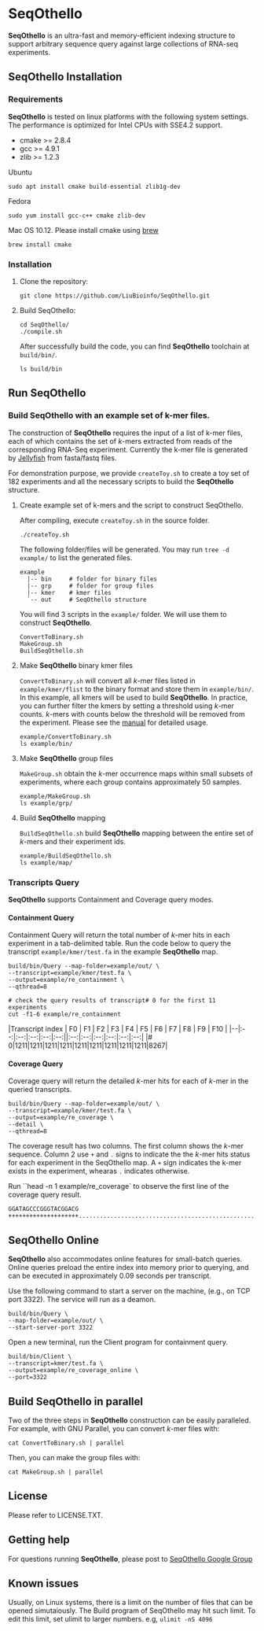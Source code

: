 # SeqOthello

__SeqOthello__ is an ultra-fast and memory-efficient indexing structure to support arbitrary sequence query against large collections of RNA-seq experiments. 



## SeqOthello Installation

### Requirements
__SeqOthello__ is tested on linux platforms with the following system settings.
 The performance is optimized for Intel CPUs with SSE4.2 support.

  * cmake >= 2.8.4
  * gcc >= 4.9.1
  * zlib >= 1.2.3

Ubuntu
```
sudo apt install cmake build-essential zlib1g-dev
```
Fedora
```
sudo yum install gcc-c++ cmake zlib-dev
```

Mac OS 10.12. Please install cmake using [brew](https://brew.sh/)
```
brew install cmake
```

### Installation

1. Clone the repository:

    ```
    git clone https://github.com/LiuBioinfo/SeqOthello.git
    ```

1. Build SeqOthello:

    ```
    cd SeqOthello/
    ./compile.sh
    ```

    After successfully build the code, you can find __SeqOthello__ toolchain at ``build/bin/``.

    ```
    ls build/bin
    ```

## Run SeqOthello

### Build SeqOthello with an example set of k-mer files.

The construction of __SeqOthello__ requires the input of a list of
k-mer files, each of which contains the set of _k_-mers extracted from
reads of the corresponding RNA-Seq experiment.
Currently the k-mer file is generated by [Jellyfish](https://github.com/gmarcais/Jellyfish) from fasta/fastq files.

For demonstration purpose, we provide ``createToy.sh`` to create a toy set of 182 experiments and all the necessary scripts to build the __SeqOthello__ structure.

1. Create example set of k-mers and the script to construct SeqOthello.
   
    After compiling, execute ``createToy.sh`` in the source folder.

    ```./createToy.sh```

    The following folder/files will be generated. You may run ``tree -d example/`` to list the generated files.

    ```
    example
      |-- bin     # folder for binary files
      |-- grp     # folder for group files
      |-- kmer    # kmer files
      `-- out     # SeqOthello structure
    ```

    You will find 3 scripts in the ``example/`` folder. We will use them to
    construct __SeqOthello__.

    ```
    ConvertToBinary.sh
    MakeGroup.sh
    BuildSeqOthello.sh
    ```

1. Make __SeqOthello__ binary kmer files

    ``ConvertToBinary.sh`` will convert all _k_-mer files listed in ``example/kmer/flist`` to the binary format and store them in ``example/bin/``. In this example, all kmers will be
    used to build __SeqOthello__. In practice, you can further filter the kmers
     by setting a threshold using _k_-mer counts. _k_-mers with counts below the threshold will be removed from the experiment. Please see the [manual](manual.md)
     for detailed usage.

    ```
    example/ConvertToBinary.sh
    ls example/bin/
    ```

1. Make __SeqOthello__  group files

    ``MakeGroup.sh`` obtain the _k_-mer occurrence maps within small subsets of
    experiments, where each group contains approximately 50 samples.

    ```
    example/MakeGroup.sh
    ls example/grp/
    ```

1. Build __SeqOthello__ mapping

    ``BuildSeqOthello.sh`` build __SeqOthello__ mapping between the entire set
    of _k_-mers and their experiment ids.

    ```
    example/BuildSeqOthello.sh
    ls example/map/
    ```

### Transcripts Query

__SeqOthello__ supports Containment and Coverage query modes.

#### Containment Query

Containment Query will return the total number of _k_-mer hits in each
experiment in a tab-delimited table. Run the code below to query the
transcript ``example/kmer/test.fa`` in the example __SeqOthello__ map.

```
build/bin/Query --map-folder=example/out/ \
--transcript=example/kmer/test.fa \
--output=example/re_containment \
--qthread=8

# check the query results of transcript# 0 for the first 11 experiments
cut -f1-6 example/re_containment
```

|Transcript index | F0 | F1 | F2 | F3 | F4 | F5 | F6 | F7 | F8 | F9 | F10 |
|--|:--:|:--:|:--:|:--:|:--:||:--:|:--:|:--:|:--:|:--:|:--:|
|# 0|1211|1211|1211|1211|1211|1211|1211|1211|1211|8267|


#### Coverage Query
Coverage query will return the detailed _k_-mer hits for each of _k_-mer
in the queried transcripts.

```
build/bin/Query --map-folder=example/out/ \
--transcript=example/kmer/test.fa \
--output=example/re_coverage \
--detail \
--qthread=8
```


The coverage result has two columns. The first column shows the _k_-mer
sequence. Column 2 use ``+`` and ``.`` signs to indicate the the _k_-mer hits status for each experiment in the
SeqOthello map. A ``+`` sign indicates the k-mer exists in the experiment, whearas ``.`` indicates otherwise.

Run ``head -n 1 example/re_coverage` to observe the first line of the coverage query result.

```
GGATAGCCCGGGTACGGACG ++++++++++++++++++++..........................................................................................................................................................++++++++++++++++++++++++++++..........................................................................................................................................................++++++++
```

## SeqOthello Online

__SeqOthello__ also accommodates online features for small-batch queries. Online queries preload the entire index into memory prior to querying, and can be executed in approximately 0.09 seconds per transcript.

Use the following command to start a server on the machine, (e.g., on TCP port 3322). The service will run as a deamon.

```
build/bin/Query \
--map-folder=example/out/ \
--start-server-port 3322
```

Open a new terminal, run the Client program for containment query.

```
build/bin/Client \
--transcript=kmer/test.fa \
--output=example/re_coverage_online \
--port=3322
```

## Build SeqOthello in parallel

Two of the three steps in __SeqOthello__ construction can be easily paralleled.
For example, with GNU Parallel, you can convert _k_-mer files with:

```
cat ConvertToBinary.sh | parallel
```

Then, you can make the group files with:

```
cat MakeGroup.sh | parallel
```

## License
Please refer to LICENSE.TXT.


## Getting help
For questions running __SeqOthello__, please post to [SeqOthello Google Group](https://groups.google.com/forum/#!forum/seqothello)

## Known issues

Usually, on Linux systems, there is a limit on the number of files that can be opened simutaiously. The Build program of SeqOthello may hit such limit. To edit this limit, set ulimit to larger numbers. e.g,
``ulimit -nS 4096``
